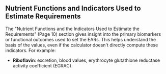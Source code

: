 ## Nutrient Functions and Indicators Used to Estimate Requirements

The "Nutrient Functions and the Indicators Used to Estimate the Requirements" (Page 10) section gives insight into the primary biomarkers or functional outcomes used to set the EARs. This helps understand the basis of the values, even if the calculator doesn't directly compute these indicators. For example:

*   **Riboflavin**: excretion, blood values, erythrocyte glutathione reductase activity coefficient (EGRAC). 